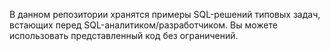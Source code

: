 В данном репозитории хранятся примеры SQL-решений типовых задач, встающих перед SQL-аналитиком/разработчиком.
Вы можете использовать представленный код без ограничений. 
